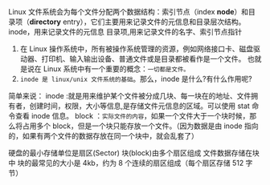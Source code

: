 Linux 文件系统会为每个文件分配两个数据结构：索引节点（index **node**）和目录项（**directory** entry），它们主要用来记录文件的元信息和目录层次结构。
inode，用来记录文件的元信息
目录项,用来记录文件的名字、索引节点指针

1. 在 Linux 操作系统中，所有被操作系统管理的资源，例如网络接口卡、磁盘驱动器、打印机、输入输出设备、普通文件或是目录都被看作是一个文件。 也就是说在 Linux 系统中有一个重要的概念：`一切都是文件。`
2. `inode 是 linux/unix 文件系统的基础`。那么，inode 是什么?有什么作用呢?

简单来说：
inode :就是用来维护某个文件被分成几块、每一块在的地址、文件拥有者，创建时间，权限，大小等信息,是存储文件元信息的区域。可以使用 stat 命令查看 inode 信息。
block ：`实际文件的内容`，如果一个文件大于一个块时候，那么将占用多个 block，但是一个块只能存放一个文件。（因为数据是由 inode 指向的，如果有两个文件的数据存放在同一个块中，就会乱套了）

硬盘的最小存储单位是扇区(Sector)
块(block)由多个扇区组成
文件数据存储在块中
块的最常见的大小是 4kb，约为 8 个连续的扇区组成（每个扇区存储 512 字节）
